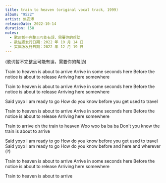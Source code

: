```yaml
---
title: train to heaven (original vocal track, 1999)
album: "9522"
artist: 焦安溥
releaseDate: 2022-10-14
duration: 158
notes:
  - 歌词暂不完整且可能有误，需要你的帮助
  - 数位版发行日期：2022 年 10 月 14 日
  - 实体版发行日期：2022 年 12 月 19 日
---
```

(歌词暂不完整且可能有误，需要你的帮助)

Train to heaven is about to arrive
Arrive in some seconds here
Before the notice is about to release
Arriving here somewhere

Train to heaven is about to arrive
Arrive in some seconds here
Before the notice is about to release
Arriving here somewhere

Said yoyo I am ready to go
How do you know before you get used to travel

Train to heaven is about to arrive
Arrive in some seconds here
Before the notice is about to release
Arriving here somewhere

Train to arrive oh the train to heaven
Woo woo ba ba ba
Don't you know the train is about to arrive

Said yoyo I am ready to go
How do you know before you get used to travel
Said yoyo I am ready to go
How do you know before and here and wherever (?)

Train to heaven is about to arrive
Arrive in some seconds here
Before the notice is about to release
Arriving here somewhere

Train to heaven is about to arrive